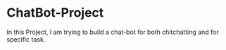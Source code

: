 # ChatBot-Project
In this Project, I am trying to build a chat-bot for both chitchatting and for specific task. 

